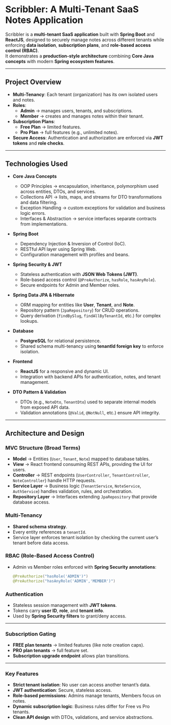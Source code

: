 # Scribbler: A Multi-Tenant SaaS Notes Application

Scribbler is a **multi-tenant SaaS application** built with **Spring Boot** and **ReactJS**, designed to securely manage notes across different tenants while enforcing **data isolation**, **subscription plans**, and **role-based access control (RBAC)**.  
It demonstrates a **production-style architecture** combining **Core Java concepts** with modern **Spring ecosystem features**.

---

## Project Overview

- **Multi-Tenancy**: Each tenant (organization) has its own isolated users and notes.
- **Roles**:
  - **Admin** → manages users, tenants, and subscriptions.
  - **Member** → creates and manages notes within their tenant.
- **Subscription Plans**:
  - **Free Plan** → limited features.
  - **Pro Plan** → full features (e.g., unlimited notes).
- **Secure Access**: Authentication and authorization are enforced via **JWT tokens** and **role checks**.

---

## Technologies Used

- **Core Java Concepts**

  - OOP Principles → encapsulation, inheritance, polymorphism used across entities, DTOs, and services.
  - Collections API → lists, maps, and streams for DTO transformations and data filtering.
  - Exception Handling → custom exceptions for validation and business logic errors.
  - Interfaces & Abstraction → service interfaces separate contracts from implementations.

- **Spring Boot**

  - Dependency Injection & Inversion of Control (IoC).
  - RESTful API layer using Spring Web.
  - Configuration management with profiles and beans.

- **Spring Security & JWT**

  - Stateless authentication with **JSON Web Tokens (JWT)**.
  - Role-based access control (`@PreAuthorize`, `hasRole`, `hasAnyRole`).
  - Secure endpoints for Admin and Member roles.

- **Spring Data JPA & Hibernate**

  - ORM mapping for entities like **User**, **Tenant**, and **Note**.
  - Repository pattern (`JpaRepository`) for CRUD operations.
  - Query derivation (`findBySlug`, `findAllByTenantId`, etc.) for complex lookups.

- **Database**

  - **PostgreSQL** for relational persistence.
  - Shared schema multi-tenancy using **tenantId foreign key** to enforce isolation.

- **Frontend**

  - **ReactJS** for a responsive and dynamic UI.
  - Integration with backend APIs for authentication, notes, and tenant management.

- **DTO Pattern & Validation**
  - DTOs (e.g., `NoteDto`, `TenantDto`) used to separate internal models from exposed API data.
  - Validation annotations (`@Valid`, `@NotNull`, etc.) ensure API integrity.

---

## Architecture and Design

### MVC Structure (Broad Terms)

- **Model** → Entities (`User`, `Tenant`, `Note`) mapped to database tables.
- **View** → React frontend consuming REST APIs, providing the UI for users.
- **Controller** → REST endpoints (`UserController`, `TenantController`, `NoteController`) handle HTTP requests.
- **Service Layer** → Business logic (`TenantService`, `NoteService`, `AuthService`) handles validation, rules, and orchestration.
- **Repository Layer** → Interfaces extending `JpaRepository` that provide database access.

### Multi-Tenancy

- **Shared schema strategy**.
- Every entity references a `tenantId`.
- Service layer enforces tenant isolation by checking the current user’s tenant before data access.

### RBAC (Role-Based Access Control)

- Admin vs Member roles enforced with **Spring Security annotations**:
  ```java
  @PreAuthorize("hasRole('ADMIN')")
  @PreAuthorize("hasAnyRole('ADMIN','MEMBER')")
  ```

### Authentication

- Stateless session management with **JWT tokens**.
- Tokens carry **user ID**, **role**, and **tenant info**.
- Used by **Spring Security filters** to grant/deny access.

---

### Subscription Gating

- **FREE plan tenants** → limited features (like note creation caps).
- **PRO plan tenants** → full feature set.
- **Subscription upgrade endpoint** allows plan transitions.

---

### Key Features

- **Strict tenant isolation**: No user can access another tenant’s data.
- **JWT authentication**: Secure, stateless access.
- **Role-based permissions**: Admins manage tenants, Members focus on notes.
- **Dynamic subscription logic**: Business rules differ for Free vs Pro tenants.
- **Clean API design** with DTOs, validations, and service abstractions.
